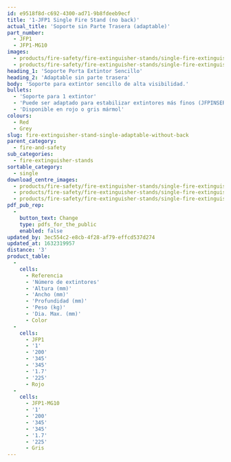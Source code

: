 ```yaml
---
id: e9518f8d-c692-4300-ad71-9b8fdeeb9ecf
title: '1-JFP1 Single Fire Stand (no back)'
actual_title: 'Soporte sin Parte Trasera (adaptable)'
part_number:
  - JFP1
  - JFP1-MG10
images:
  - products/fire-safety/fire-extinguisher-stands/single-fire-extinguisher-stands/jfp1/images-lr/Product_Image_776x776_(518x518_focus_area)-JPF1-JFPINSERT_01.jpg
  - products/fire-safety/fire-extinguisher-stands/single-fire-extinguisher-stands/jfp1/images-lr/Product_Image_776x776_(518x518_focus_area)-JPF1-MG10-JFPINSERT-MG10_01.jpg
heading_1: 'Soporte Porta Extintor Sencillo'
heading_2: 'Adaptable sin parte trasera'
body: 'Soporte para extintor sencillo de alta visibilidad.'
bullets:
  - 'Soporte para 1 extintor'
  - 'Puede ser adaptado para estabilizar extintores más finos (JFPINSERT)'
  - 'Disponible en rojo o gris mármol'
colours:
  - Red
  - Grey
slug: fire-extinguisher-stand-single-adaptable-without-back
parent_category:
  - fire-and-safety
sub_categories:
  - fire-extinguisher-stands
sortable_category:
  - single
download_centre_images:
  - products/fire-safety/fire-extinguisher-stands/single-fire-extinguisher-stands/jfp1/images-hr/JFP1_01.jpg
  - products/fire-safety/fire-extinguisher-stands/single-fire-extinguisher-stands/jfp1/images-hr/JFP1-MG10_01.jpg
  - products/fire-safety/fire-extinguisher-stands/single-fire-extinguisher-stands/jfp1/images-hr/JFP1-MG10-JFPINSERT-MG10_01.jpg
pdf_pub_rep:
  -
    button_text: Change
    type: pdfs_for_the_public
    enabled: false
updated_by: 3ec554c2-e8cb-4f28-af79-effcd537d274
updated_at: 1632319957
distance: '3'
product_table:
  -
    cells:
      - Referencia
      - 'Número de extintores'
      - 'Altura (mm)'
      - 'Ancho (mm)'
      - 'Profundidad (mm)'
      - 'Peso (kg)'
      - 'Dia. Max. (mm)'
      - Color
  -
    cells:
      - JFP1
      - '1'
      - '200'
      - '345'
      - '345'
      - '1.7'
      - '225'
      - Rojo
  -
    cells:
      - JFP1-MG10
      - '1'
      - '200'
      - '345'
      - '345'
      - '1.7'
      - '225'
      - Gris
---
```

